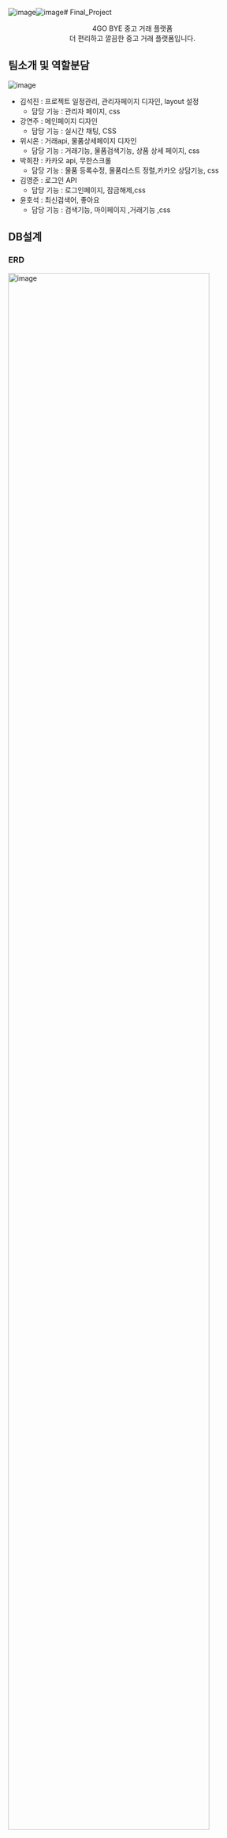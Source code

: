 ![image](https://github.com/ruky1/Final_Project/assets/45508671/53a9c7c6-56f8-4651-9b9c-2fdecb4ca084)![image](https://github.com/ruky1/Final_Project/assets/45508671/d1598e17-fc7f-4dc3-8dff-b2ba4dbd34b8)# Final_Project


<img src="" />
<br>
<div align=center> 
4GO BYE 중고 거래 플랫폼<br>
더 편리하고 깔끔한 중고 거래 플랫폼입니다. <br>
</div>
</div>


## 팀소개 및 역할분담
![image]()

- 김석진 : 프로젝트 일정관리, 관리자페이지 디자인, layout 설정
   - 담당 기능 : 관리자 페이지, css
- 강연주 : 메인페이지 디자인
  - 담당 기능 : 실시간 채팅, CSS
- 위시온 : 거래api, 물품상세페이지 디자인
  - 담당 기능 : 거래기능, 물품검색기능, 상품 상세 페이지, css
- 박희찬 : 카카오 api, 무한스크롤
  - 담당 기능 : 물품 등록수정, 물품리스트 정렬,카카오 상담기능, css
- 김영준 : 로그인 API
  - 담당 기능 : 로그인페이지, 잠금해제,css
- 윤호석 : 최신검색어, 좋아요
  - 담당 기능 : 검색기능, 마이페이지 ,거래기능 ,css

## DB설계

### ERD
<img width="90%" alt="image" src="">

### 테이블 정의서
<img width="90%" alt="image" src="">

## Tech Stacks
![image]()

<div><h4>프론트엔드</h4>
    <img src="">
    <img src="">
    <img src="">
    <img src="">
    <img src="">
</div>

<div><h4>백엔드</h4>
  <img src="">
  <img src="">
  <img src="">
</div>

<div><h4>DB</h4>
  <img src="">
  <img src="">
</div>

<div><h4>communication</h4>
  <img src="">
  <img src="">
</div><br>



## 연락처

프로젝트와 관련된 문의 및 협업은 아래 연락처로 연락바랍니다.

- 김석진 이메일 : pou11uyt@naver.com
  - Git 주소 : https://github.com/ruky1
- 박희찬 이메일 : luis1018@naver.com
  - Git 주소 : https://github.com/itephc
- 최성현 이메일 : tjdgus9773@gamil.com
  - Git 주소 : https://github.com/dawn-sh
- 송주영 이메일 : jystech10@naver.com
  - Git 주소 : https://github.com/jooyoungsong
- 이성신 이메일 : ssung2sin@naver.com
  - Git 주소 : https://github.com/ssung2sin
- 윤호석 이메일 : hs970216@naver.com
  - Git 주소 : https://github.com/otfeb


## 시연 영상

### 김석진

-반응형
![반응형]()
- 휴게소 위치 검색및찾기
![휴게소리스트]()
- 휴게소 추가 및 생성
![KakaoTalk_Photo_2023-09-25-17-15-59 003]()
- 관리자 페이지 이동
![관리자페이지이동]()
### 박희찬
- 지도 API 구현
<img width="708" alt="스크린샷 2023-09-21 181703" src="">

- 편의시설 안내 페이지

![편의시설안내1]()
![편의시설안내2]()
![편의시설안내3]()

### 최성현
- 회원가입 유효성 검사 및 주소 API
![회원가입 유효성 검사]()
- 게시글 인기글 모음 및 버튼 CSS
![인기글 모음 및 버튼 css]()
- 게시글 수 변경
![게시물 갯수]()

### 송주영
-메인페이지 css
![main css Animation]()
-개인회원가입
![idpassAnimation]()
![emailbirthhpAnimation]()
-로그인 css/기능
![login1Animation]()
-네이버 로그인
![naverLoginAnimation]()
-마이페이지
![네이버로그인마이페이지]()

### 이성신
- 음식추가
<video src=""></video>
- 디테일페이지
![디테일 페이지]()
- 오더페이지&결제API(카카오페이&토스)
![결제 및 오더페이지]()
- 매장&유저 주문창
<video src=""></video>
- 이메일API&난수발생
![난수발생]()

### 윤호석
- 휴면계정 이메일 인증 1
![KakaoTalk_Photo_2023-09-25-17-21-12 001]()
- 휴면계정 이메일 인증 2
![KakaoTalk_Photo_2023-09-25-17-21-12 002]()
- 매장 페이지 기능 1
![KakaoTalk_Photo_2023-09-25-17-21-12 003]()
- 매장 페이지 기능 2
![KakaoTalk_Photo_2023-09-25-17-21-12 004]()
